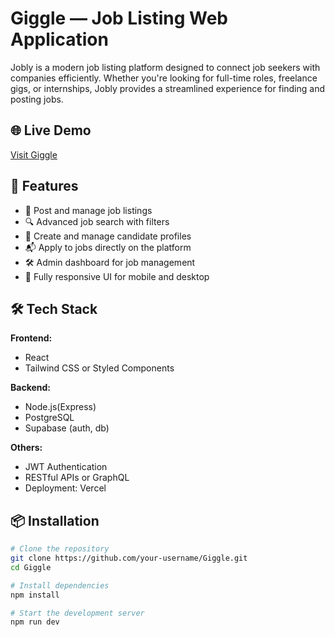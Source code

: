 # Giggle — Job Listing Web Application

Jobly is a modern job listing platform designed to connect job seekers with companies efficiently. Whether you're looking for full-time roles, freelance gigs, or internships, Jobly provides a streamlined experience for finding and posting jobs.

## 🌐 Live Demo

[Visit Giggle](https://your-live-site-link.com)

## 🚀 Features

- 🧾 Post and manage job listings
- 🔍 Advanced job search with filters
- 📝 Create and manage candidate profiles
- 📬 Apply to jobs directly on the platform
- 🛠️ Admin dashboard for job management
- 📱 Fully responsive UI for mobile and desktop

## 🛠️ Tech Stack

**Frontend:**
- React 
- Tailwind CSS or Styled Components

**Backend:**
- Node.js(Express)
- PostgreSQL
- Supabase (auth, db)

**Others:**
- JWT Authentication
- RESTful APIs or GraphQL
- Deployment: Vercel

## 📦 Installation

```bash
# Clone the repository
git clone https://github.com/your-username/Giggle.git
cd Giggle

# Install dependencies
npm install

# Start the development server
npm run dev
